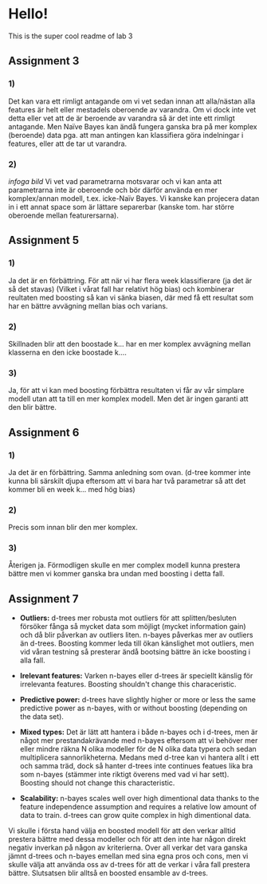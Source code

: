 # Hello!
This is the super cool readme of lab 3

## Assignment 3
### 1)
Det kan vara ett rimligt antagande om vi vet sedan innan att alla/nästan alla features är helt eller mestadels oberoende av varandra. Om vi dock inte vet detta eller vet att de är beroende av varandra så är det inte ett rimligt antagande. Men Naïve Bayes kan ändå fungera ganska bra på mer komplex (beroende) data pga. att man antingen kan klassifiera göra indelningar i features, eller att de tar ut varandra.

### 2)
*infoga bild*
Vi vet vad parametrarna motsvarar och vi kan anta att parametrarna inte är oberoende och bör därför använda en mer komplex/annan modell, t.ex. icke-Naïv Bayes. Vi kanske kan projecera datan in i ett annat space som är lättare separerbar (kanske tom. har större oberoende mellan featurersarna).


## Assignment 5
### 1)
Ja det är en förbättring. För att när vi har flera week klassifierare (ja det är så det stavas) (Vilket i vårat fall har relativt hög bias) och kombinerar reultaten med boosting så kan vi sänka biasen, där med få ett resultat som har en bättre avvägning mellan bias och varians.

### 2)
Skillnaden blir att den boostade k... har en mer komplex avvägning mellan klasserna en den icke boostade k....

### 3)
Ja, för att vi kan med boosting förbättra resultaten vi får av vår simplare modell utan att ta till en mer komplex modell. Men det är ingen garanti att den blir bättre.


## Assignment 6
### 1)
Ja det är en förbättring. Samma anledning som ovan. (d-tree kommer inte kunna bli särskilt djupa eftersom att vi bara har två parametrar så att det kommer bli en week k... med hög bias)

### 2)
Precis som innan blir den mer komplex.

### 3)
Återigen ja. Förmodligen skulle en mer complex modell kunna prestera bättre men vi kommer ganska bra undan med boosting i detta fall.


## Assignment 7
- **Outliers:** d-trees mer robusta mot outliers för att splitten/besluten försöker fånga så mycket data som möjligt (mycket information gain) och då blir påverkan av outliers liten. n-bayes påverkas mer av outliers än d-trees. Boosting kommer leda till ökan känslighet mot outliers, men vid våran testning så presterar ändå bootsing bättre än icke boosting i alla fall.

- **Irelevant features:** Varken n-bayes eller d-trees är speciellt känslig för irrelevanta features. Boosting shouldn't change this characeristic.

- **Predictive power:** d-trees have slightly higher or more or less the same predictive power as n-bayes, with or without boosting (depending on the data set).

- **Mixed types:** Det är lätt att hantera i både n-bayes och i d-trees, men är något mer prestandakrävande med n-bayes eftersom att vi behöver mer eller mindre räkna N olika modeller för de N olika data typera och sedan multiplicera sannorlikheterna. Medans med d-tree kan vi hantera allt i ett och samma träd, dock så hanter d-trees inte continues featues lika bra som n-bayes (stämmer inte riktigt överens med vad vi har sett). Boosting should not change this characteristic.

- **Scalability:** n-bayes scales well over high dimentional data thanks to the feature independence assumption and requires a relative low amount of data to train. d-trees can grow quite complex in high dimentional data.

Vi skulle i första hand välja en boosted modell för att den verkar alltid prestera bättre med dessa modeller och för att den inte har någon direkt negativ inverkan på någon av kriterierna. Over all verkar det vara ganska jämnt d-trees och n-bayes emellan med sina egna pros och cons, men vi skulle välja att använda oss av d-trees för att de verkar i våra fall prestera bättre. Slutsatsen blir alltså en boosted ensamble av d-trees.
